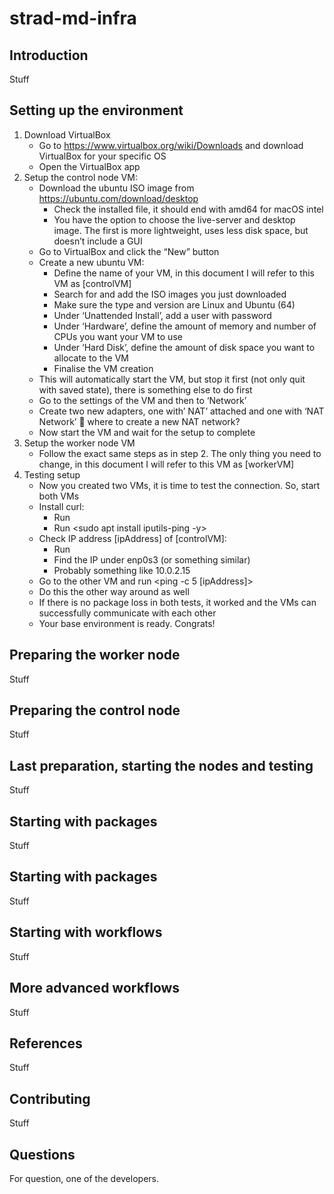 # strad-md-infra

## Introduction
Stuff

## Setting up the environment
1.	Download VirtualBox
    - Go to https://www.virtualbox.org/wiki/Downloads and download VirtualBox for your specific OS
    - Open the VirtualBox app
2.	Setup the control node VM:
    - Download the ubuntu ISO image from https://ubuntu.com/download/desktop
      - Check the installed file, it should end with amd64 for macOS intel
      - You have the option to choose the live-server and desktop image. The first is more lightweight, uses less disk space, but doesn’t include a GUI
    - Go to VirtualBox and click the “New” button
    - Create a new ubuntu VM:
      - Define the name of your VM, in this document I will refer to this VM as [controlVM]
      - Search for and add the ISO images you just downloaded
      - Make sure the type and version are Linux and Ubuntu (64)
      - Under ‘Unattended Install’, add a user with password
      - Under ‘Hardware’, define the amount of memory and number of CPUs you want your VM to use
      - Under ‘Hard Disk’, define the amount of disk space you want to allocate to the VM
      - Finalise the VM creation
    - This will automatically start the VM, but stop it first (not only quit with saved state), there is something else to do first
    - Go to the settings of the VM and then to ‘Network’
    - Create two new adapters, one with’ NAT’ attached and one with ‘NAT Network’  where to create a new NAT network?
    - Now start the VM and wait for the setup to complete
3.	Setup the worker node VM
    - Follow the exact same steps as in step 2. The only thing you need to change, in this document I will refer to this VM as [workerVM]
4.	Testing setup
    - Now you created two VMs, it is time to test the connection. So, start both VMs
    - Install curl:
      - Run <sudo apt update>
      - Run <sudo apt install iputils-ping -y>
    - Check IP address [ipAddress] of [controlVM]: 
      - Run <ip addr show>
      - Find the IP under enp0s3 (or something similar) 
      - Probably something like 10.0.2.15
    - Go to the other VM and run <ping -c 5 [ipAddress]>
    - Do this the other way around as well
    - If there is no package loss in both tests, it worked and the VMs can successfully communicate with each other
    - Your base environment is ready. Congrats!


## Preparing the worker node
Stuff

## Preparing the control node
Stuff

## Last preparation, starting the nodes and testing
Stuff

## Starting with packages
Stuff

## Starting with packages
Stuff

## Starting with workflows
Stuff

## More advanced workflows
Stuff

## References
Stuff

## Contributing
Stuff

## Questions
For question, one of the developers.